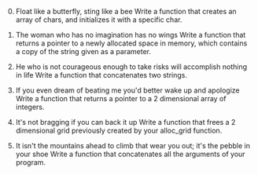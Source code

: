 0. Float like a butterfly, sting like a bee
Write a function that creates an array of chars, and initializes it with a specific char.

 1. The woman who has no imagination has no wings
Write a function that returns a pointer to a newly allocated space in memory, which contains a copy of the string given as a parameter.

 2. He who is not courageous enough to take risks will accomplish nothing in life 
Write a function that concatenates two strings.

 3. If you even dream of beating me you'd better wake up and apologize
Write a function that returns a pointer to a 2 dimensional array of integers.

 4. It's not bragging if you can back it up
Write a function that frees a 2 dimensional grid previously created by your alloc_grid function.

 5. It isn't the mountains ahead to climb that wear you out; it's the pebble in your shoe
Write a function that concatenates all the arguments of your program.